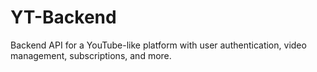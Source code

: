 # YT-Backend
Backend API for a YouTube-like platform with user authentication, video management, subscriptions, and more.
